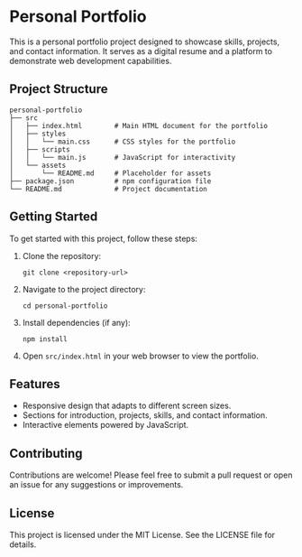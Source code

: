 # Personal Portfolio

This is a personal portfolio project designed to showcase skills, projects, and contact information. It serves as a digital resume and a platform to demonstrate web development capabilities.

## Project Structure

```
personal-portfolio
├── src
│   ├── index.html        # Main HTML document for the portfolio
│   ├── styles
│   │   └── main.css      # CSS styles for the portfolio
│   ├── scripts
│   │   └── main.js       # JavaScript for interactivity
│   └── assets
│       └── README.md     # Placeholder for assets
├── package.json          # npm configuration file
└── README.md             # Project documentation
```

## Getting Started

To get started with this project, follow these steps:

1. Clone the repository:
   ```
   git clone <repository-url>
   ```

2. Navigate to the project directory:
   ```
   cd personal-portfolio
   ```

3. Install dependencies (if any):
   ```
   npm install
   ```

4. Open `src/index.html` in your web browser to view the portfolio.

## Features

- Responsive design that adapts to different screen sizes.
- Sections for introduction, projects, skills, and contact information.
- Interactive elements powered by JavaScript.

## Contributing

Contributions are welcome! Please feel free to submit a pull request or open an issue for any suggestions or improvements.

## License

This project is licensed under the MIT License. See the LICENSE file for details.